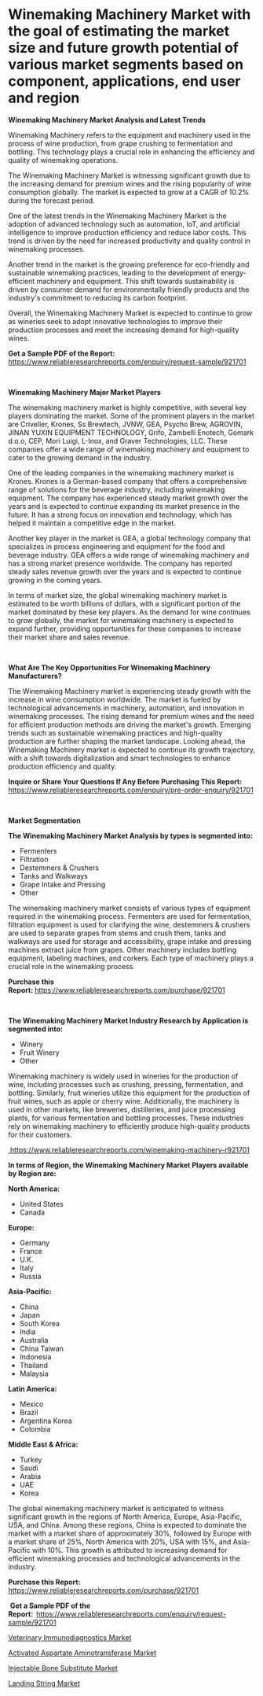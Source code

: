 <p><h1>Winemaking Machinery Market with the goal of estimating the market size and future growth potential of various market segments based on component, applications, end user and region</h1></p><p><strong>Winemaking Machinery Market Analysis and Latest Trends</strong></p>
<p><p>Winemaking Machinery refers to the equipment and machinery used in the process of wine production, from grape crushing to fermentation and bottling. This technology plays a crucial role in enhancing the efficiency and quality of winemaking operations.</p><p>The Winemaking Machinery Market is witnessing significant growth due to the increasing demand for premium wines and the rising popularity of wine consumption globally. The market is expected to grow at a CAGR of 10.2% during the forecast period.</p><p>One of the latest trends in the Winemaking Machinery Market is the adoption of advanced technology such as automation, IoT, and artificial intelligence to improve production efficiency and reduce labor costs. This trend is driven by the need for increased productivity and quality control in winemaking processes.</p><p>Another trend in the market is the growing preference for eco-friendly and sustainable winemaking practices, leading to the development of energy-efficient machinery and equipment. This shift towards sustainability is driven by consumer demand for environmentally friendly products and the industry's commitment to reducing its carbon footprint.</p><p>Overall, the Winemaking Machinery Market is expected to continue to grow as wineries seek to adopt innovative technologies to improve their production processes and meet the increasing demand for high-quality wines.</p></p>
<p><strong>Get a Sample PDF of the Report:&nbsp;</strong> <a href="https://www.reliableresearchreports.com/enquiry/request-sample/921701">https://www.reliableresearchreports.com/enquiry/request-sample/921701</a></p>
<p>&nbsp;</p>
<p><strong>Winemaking Machinery Major Market Players</strong></p>
<p><p>The winemaking machinery market is highly competitive, with several key players dominating the market. Some of the prominent players in the market are Criveller, Krones, Ss Brewtech, JVNW, GEA, Psycho Brew, AGROVIN, JINAN YUXIN EQUIPMENT TECHNOLOGY, Grifo, Zambelli Enotech, Gomark d.o.o, CEP, Mori Luigi, L-Inox, and Graver Technologies, LLC. These companies offer a wide range of winemaking machinery and equipment to cater to the growing demand in the industry.</p><p>One of the leading companies in the winemaking machinery market is Krones. Krones is a German-based company that offers a comprehensive range of solutions for the beverage industry, including winemaking equipment. The company has experienced steady market growth over the years and is expected to continue expanding its market presence in the future. It has a strong focus on innovation and technology, which has helped it maintain a competitive edge in the market.</p><p>Another key player in the market is GEA, a global technology company that specializes in process engineering and equipment for the food and beverage industry. GEA offers a wide range of winemaking machinery and has a strong market presence worldwide. The company has reported steady sales revenue growth over the years and is expected to continue growing in the coming years.</p><p>In terms of market size, the global winemaking machinery market is estimated to be worth billions of dollars, with a significant portion of the market dominated by these key players. As the demand for wine continues to grow globally, the market for winemaking machinery is expected to expand further, providing opportunities for these companies to increase their market share and sales revenue.</p></p>
<p>&nbsp;</p>
<p><strong>What Are The Key Opportunities For Winemaking Machinery Manufacturers?</strong></p>
<p><p>The Winemaking Machinery market is experiencing steady growth with the increase in wine consumption worldwide. The market is fueled by technological advancements in machinery, automation, and innovation in winemaking processes. The rising demand for premium wines and the need for efficient production methods are driving the market's growth. Emerging trends such as sustainable winemaking practices and high-quality production are further shaping the market landscape. Looking ahead, the Winemaking Machinery market is expected to continue its growth trajectory, with a shift towards digitalization and smart technologies to enhance production efficiency and quality.</p></p>
<p><strong>Inquire or Share Your Questions If Any Before Purchasing This Report:</strong> <a href="https://www.reliableresearchreports.com/enquiry/pre-order-enquiry/921701">https://www.reliableresearchreports.com/enquiry/pre-order-enquiry/921701</a></p>
<p>&nbsp;</p>
<p><strong>Market Segmentation</strong></p>
<p><strong>The Winemaking Machinery Market Analysis by types is segmented into:</strong></p>
<p><ul><li>Fermenters</li><li>Filtration</li><li>Destemmers & Crushers</li><li>Tanks and Walkways</li><li>Grape Intake and Pressing</li><li>Other</li></ul></p>
<p><p>The winemaking machinery market consists of various types of equipment required in the winemaking process. Fermenters are used for fermentation, filtration equipment is used for clarifying the wine, destemmers & crushers are used to separate grapes from stems and crush them, tanks and walkways are used for storage and accessibility, grape intake and pressing machines extract juice from grapes. Other machinery includes bottling equipment, labeling machines, and corkers. Each type of machinery plays a crucial role in the winemaking process.</p></p>
<p><strong>Purchase this Report:&nbsp;</strong><a href="https://www.reliableresearchreports.com/purchase/921701">https://www.reliableresearchreports.com/purchase/921701</a></p>
<p>&nbsp;</p>
<p><strong>The Winemaking Machinery Market Industry Research by Application is segmented into:</strong></p>
<p><ul><li>Winery</li><li>Fruit Winery</li><li>Other</li></ul></p>
<p><p>Winemaking machinery is widely used in wineries for the production of wine, including processes such as crushing, pressing, fermentation, and bottling. Similarly, fruit wineries utilize this equipment for the production of fruit wines, such as apple or cherry wine. Additionally, the machinery is used in other markets, like breweries, distilleries, and juice processing plants, for various fermentation and bottling processes. These industries rely on winemaking machinery to efficiently produce high-quality products for their customers.</p></p>
<p><a href="https://www.reliableresearchreports.com/winemaking-machinery-r921701">&nbsp;https://www.reliableresearchreports.com/winemaking-machinery-r921701</a></p>
<p><strong>In terms of Region, the Winemaking Machinery Market Players available by Region are:</strong></p>
<p>
    <p> <strong> North America: </strong>
        <ul>
            <li>United States</li>
            <li>Canada</li>
        </ul>
        </p> 
    <p> <strong> Europe: </strong>
        <ul>
            <li>Germany</li>
            <li>France</li>
            <li>U.K.</li>
            <li>Italy</li>
            <li>Russia</li>
        </ul>
        </p> 
    <p> <strong> Asia-Pacific: </strong>
        <ul>
            <li>China</li>
            <li>Japan</li>
            <li>South Korea</li>
            <li>India</li>
            <li>Australia</li>
            <li>China Taiwan</li>
            <li>Indonesia</li>
            <li>Thailand</li>
            <li>Malaysia</li>
        </ul>
        </p> 
    <p> <strong> Latin America: </strong>
        <ul>
            <li>Mexico</li>
            <li>Brazil</li>
            <li>Argentina Korea</li>
            <li>Colombia</li>
        </ul>
        </p> 
    <p> <strong> Middle East & Africa: </strong>
        <ul>
            <li>Turkey</li>
            <li>Saudi</li>
            <li>Arabia</li>
            <li>UAE</li>
            <li>Korea</li>
        </ul>
    </p>
    </p>
<p><p>The global winemaking machinery market is anticipated to witness significant growth in the regions of North America, Europe, Asia-Pacific, USA, and China. Among these regions, China is expected to dominate the market with a market share of approximately 30%, followed by Europe with a market share of 25%, North America with 20%, USA with 15%, and Asia-Pacific with 10%. This growth is attributed to increasing demand for efficient winemaking processes and technological advancements in the industry.</p></p>
<p><strong>Purchase this Report: </strong><a href="https://www.reliableresearchreports.com/purchase/921701">https://www.reliableresearchreports.com/purchase/921701</a></p>
<p>&nbsp;<strong>Get a Sample PDF of the Report:&nbsp;&nbsp;</strong><a href="https://www.reliableresearchreports.com/enquiry/request-sample/921701">https://www.reliableresearchreports.com/enquiry/request-sample/921701</a></p>
<p><strong></strong></p>
<p><p><a href="https://www.linkedin.com/pulse/veterinary-immunodiagnostics-market-analysis-sze-forecasted-yrqsc">Veterinary Immunodiagnostics Market</a></p><p><a href="https://www.linkedin.com/pulse/activated-aspartate-aminotransferase-market-comprehensive-assessment-jeu6e">Activated Aspartate Aminotransferase Market</a></p><p><a href="https://github.com/guneycigdem35/Market-Research-Report-List-3/blob/main/injectable-bone-substitute-market.md">Injectable Bone Substitute Market</a></p><p><a href="https://github.com/biheemgalvinlouises6hokrh3h/Market-Research-Report-List-2/blob/main/landing-string-market.md">Landing String Market</a></p></p>